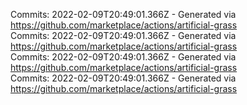Commits: 2022-02-09T20:49:01.366Z - Generated via https://github.com/marketplace/actions/artificial-grass
<br>
Commits: 2022-02-09T20:49:01.366Z - Generated via https://github.com/marketplace/actions/artificial-grass
<br>
Commits: 2022-02-09T20:49:01.366Z - Generated via https://github.com/marketplace/actions/artificial-grass
<br>
Commits: 2022-02-09T20:49:01.366Z - Generated via https://github.com/marketplace/actions/artificial-grass
<br>
